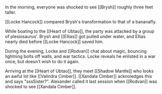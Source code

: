In the morning, everyone was shocked to see [[Brysh]] roughly three feet taller.

[[Locke Hancock]] compared Brysh's transformation to that of a bananafly.

While boating to the [[Heart of Ubtao]], the party was attacked by a group of plesiosaurus'. Brysh and [[Ellias]] got pulled under water, and Ellias nearly died before [[Locke Hancock]] saved him.

During the evening, Locke and [[Rodvan]] chat about magic, bouncing lightning bolts off walls, and war tactics. Locke reveals he enlisted in a war once, but doesn't wish to do it again.

Arriving at the [[Heart of Ubtao]], they meet [[Shadow Mantle]] who looks an awful lot like [[Valindra Cimber]]. [[Xandala Cimber]] acknoledges this and says "sssSister?". Alexander called it last session when [[Rodvan]] was shocked to see [[Xandala Cimber]].